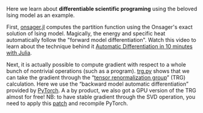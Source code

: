 Here we learn about **differentiable scientific programing** using the beloved Ising model as an example. 

First, [onsager.jl](https://github.com/wangleiphy/DL4CSRC/blob/master/2-ising/onsager.jl) computes the partition function using the Onsager's exact solution of Ising model. Magically, the energy and specific heat automatically follow the "forward model differentiation". Watch this video to learn about the technique behind it [Automatic Differentiation in 10 minutes with Julia](https://www.youtube.com/watch?v=vAp6nUMrKYg). 

Next, it is actually possible to compute gradient with respect to a whole bunch of nontrivial operations (such as a program).  [trg.py](https://github.com/wangleiphy/DL4CSRC/blob/master/2-ising/trg.py) shows that we can take the gradient through the “[tensor renormalization group](https://arxiv.org/abs/cond-mat/0611687)” (TRG) calculation. Here we use the “backward model automatic differentiation” provided by [PyTorch](https://pytorch.org/). A a by product, we also got a GPU version of the TRG almost for free! NB: to have stable gradient through the SVD operation, you need to apply this  [patch](https://github.com/wangleiphy/DL4CSRC/blob/master/2-ising/svd_backward.patch) and recompile PyTorch. 


